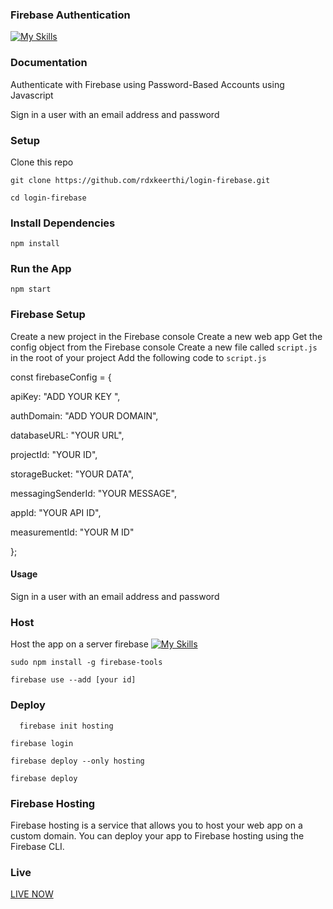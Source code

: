 


### Firebase Authentication


[![My Skills](https://skillicons.dev/icons?i=html,css,javascript,firebase&theme=)](https://skillicons.dev)


### Documentation 
Authenticate with Firebase using Password-Based Accounts using Javascript

Sign in a user with an email address and password
### Setup 

Clone this repo 

`git clone https://github.com/rdxkeerthi/login-firebase.git`

`cd login-firebase`
### Install Dependencies
`npm install`
### Run the App
`npm start`
### Firebase Setup
Create a new project in the Firebase console
Create a new web app
Get the config object from the Firebase console
Create a new file called `script.js` in the root of your project
Add the following code to `script.js`

const firebaseConfig = {

  apiKey: "ADD YOUR KEY ",

  authDomain: "ADD YOUR DOMAIN",

  databaseURL: "YOUR URL",

  projectId: "YOUR ID",

  storageBucket: "YOUR DATA",

  messagingSenderId: "YOUR MESSAGE",

  appId: "YOUR API ID",

  measurementId: "YOUR M ID"

}; 


#### Usage

Sign in a user with an email address and password
 
### Host 
Host the app on a server firebase [![My Skills](https://skillicons.dev/icons?i=firebase&theme=)](https://skillicons.dev)

`sudo npm install -g firebase-tools`

`firebase use --add [your id]`

### Deploy

       
  `  firebase init hosting`

   `firebase login`

  `firebase deploy --only hosting`

  `firebase deploy`

### Firebase Hosting
Firebase hosting is a service that allows you to host your web app on a custom domain. You can
deploy your app to Firebase hosting using the Firebase CLI.

### Live 

[LIVE NOW](https://rdxkeerthi.github.io/login-firebase/)

